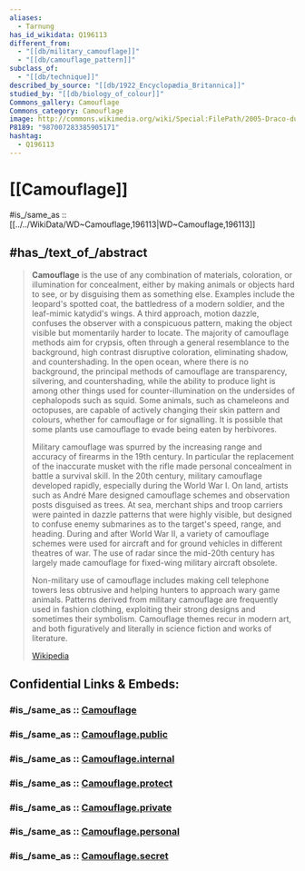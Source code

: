 ```yaml
---
aliases:
  - Tarnung
has_id_wikidata: Q196113
different_from:
  - "[[db/military_camouflage]]"
  - "[[db/camouflage_pattern]]"
subclass_of:
  - "[[db/technique]]"
described_by_source: "[[db/1922_Encyclopædia_Britannica]]"
studied_by: "[[db/biology_of_colour]]"
Commons_gallery: Camouflage
Commons_category: Camouflage
image: http://commons.wikimedia.org/wiki/Special:FilePath/2005-Draco-dussumieri.jpg
P8189: "987007283385905171"
hashtag:
  - Q196113
---
```


# [[Camouflage]] 

#is_/same_as :: [[../../WikiData/WD~Camouflage,196113|WD~Camouflage,196113]] 

## #has_/text_of_/abstract 

> **Camouflage** is the use of any combination of materials, coloration, or illumination for concealment, either by making animals or objects hard to see, or by disguising them as something else. Examples include the leopard's spotted coat, the battledress of a modern soldier, and the leaf-mimic katydid's wings. A third approach, motion dazzle, confuses the observer with a conspicuous pattern, making the object visible but momentarily harder to locate. The majority of camouflage methods aim for crypsis, often through a general resemblance to the background, high contrast disruptive coloration, eliminating shadow, and countershading. In the open ocean, where there is no background, the principal methods of camouflage are transparency, silvering, and countershading, while the ability to produce light is among other things used for counter-illumination on the undersides of cephalopods such as squid. Some animals, such as chameleons and octopuses, are capable of actively changing their skin pattern and colours, whether for camouflage or for signalling. It is possible that some plants use camouflage to evade being eaten by herbivores.
>
> Military camouflage was spurred by the increasing range and accuracy of firearms in the 19th century. In particular the replacement of the inaccurate musket with the rifle made personal concealment in battle a survival skill. In the 20th century, military camouflage developed rapidly, especially during the World War I. On land, artists such as André Mare designed camouflage schemes and observation posts disguised as trees. At sea, merchant ships and troop carriers were painted in dazzle patterns that were highly visible, but designed to confuse enemy submarines as to the target's speed, range, and heading. During and after World War II, a variety of camouflage schemes were used for aircraft and for ground vehicles in different theatres of war. The use of radar since the mid-20th century has largely made camouflage for fixed-wing military aircraft obsolete.
>
> Non-military use of camouflage includes making cell telephone towers less obtrusive and helping hunters to approach wary game animals. Patterns derived from military camouflage are frequently used in fashion clothing, exploiting their strong designs and sometimes their symbolism. Camouflage themes recur in modern art, and both figuratively and literally in science fiction and works of literature.
>
> [Wikipedia](https://en.wikipedia.org/wiki/Camouflage) 


## Confidential Links & Embeds: 

### #is_/same_as :: [Camouflage](/_Standards/Society/Military/Camouflage.md) 

### #is_/same_as :: [Camouflage.public](/_public/Society/Military/Camouflage.public.md) 

### #is_/same_as :: [Camouflage.internal](/_internal/Society/Military/Camouflage.internal.md) 

### #is_/same_as :: [Camouflage.protect](/_protect/Society/Military/Camouflage.protect.md) 

### #is_/same_as :: [Camouflage.private](/_private/Society/Military/Camouflage.private.md) 

### #is_/same_as :: [Camouflage.personal](/_personal/Society/Military/Camouflage.personal.md) 

### #is_/same_as :: [Camouflage.secret](/_secret/Society/Military/Camouflage.secret.md)

